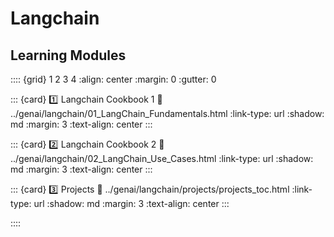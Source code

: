 # Langchain

## Learning Modules

:::: {grid} 1 2 3 4
:align: center
:margin: 0
:gutter: 0

::: {card} 1️⃣ Langchain Cookbook 1
:link: ../genai/langchain/01_LangChain_Fundamentals.html
:link-type: url
:shadow: md
:margin: 3
:text-align: center
:::

::: {card} 2️⃣ Langchain Cookbook 2
:link: ../genai/langchain/02_LangChain_Use_Cases.html
:link-type: url
:shadow: md
:margin: 3
:text-align: center
:::

::: {card} 3️⃣ Projects
:link: ../genai/langchain/projects/projects_toc.html
:link-type: url
:shadow: md
:margin: 3
:text-align: center
:::

::::
